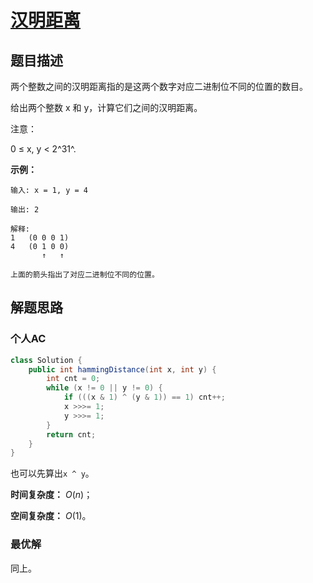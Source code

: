 # [汉明距离](https://leetcode-cn.com/problems/hamming-distance/)

## 题目描述

两个整数之间的汉明距离指的是这两个数字对应二进制位不同的位置的数目。

给出两个整数 x 和 y，计算它们之间的汉明距离。

注意：

0 ≤ x, y < 2^31^.

**示例：**

```
输入: x = 1, y = 4

输出: 2

解释:
1   (0 0 0 1)
4   (0 1 0 0)
       ↑   ↑

上面的箭头指出了对应二进制位不同的位置。
```

## 解题思路

### 个人AC

```java
class Solution {
    public int hammingDistance(int x, int y) {
        int cnt = 0;
        while (x != 0 || y != 0) {
            if (((x & 1) ^ (y & 1)) == 1) cnt++;
            x >>>= 1;
            y >>>= 1;
        }
        return cnt;
    }
}
```

也可以先算出`x ^ y`。

**时间复杂度：** $O(n)$；

**空间复杂度：** $O(1)$。

### 最优解

同上。